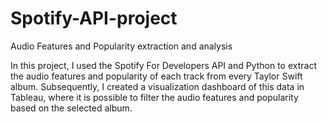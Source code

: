 # Spotify-API-project
Audio Features and Popularity extraction and analysis

In this project, I used the Spotify For Developers API and Python to extract the audio features and popularity of each track from every Taylor Swift album. Subsequently, I created a visualization dashboard of this data in Tableau, where it is possible to filter the audio features and popularity based on the selected album.
